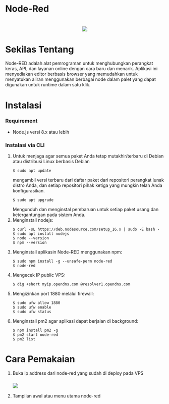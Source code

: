 # Node-Red
<h1 align="center"><img src="https://upload.wikimedia.org/wikipedia/commons/2/2b/Node-red-icon.png"></h1>

# Sekilas Tentang
Node-RED adalah alat pemrograman untuk menghubungkan perangkat keras, API, dan layanan online dengan cara baru dan menarik. Aplikasi ini menyediakan editor berbasis browser yang memudahkan untuk menyatukan aliran menggunakan berbagai node dalam palet yang dapat digunakan untuk runtime dalam satu klik.

# Instalasi
### Requirement
- Node.js versi 8.x atau lebih

### Instalasi via CLI
1. Untuk menjaga agar semua paket Anda tetap mutakhir/terbaru di Debian atau distribusi Linux berbasis Debian
   ```
   $ sudo apt update
   ```
   mengambil versi terbaru dari daftar paket dari repositori perangkat lunak distro Anda, dan setiap repositori pihak ketiga yang mungkin telah Anda konfigurasikan.
   ```
   $ sudo apt upgrade
   ```
   Mengunduh dan menginstal pembaruan untuk setiap paket usang dan ketergantungan pada sistem Anda.
2. Menginstall nodejs:
   ```
   $ curl -sL https://deb.nodesource.com/setup_16.x | sudo -E bash -
   $ sudo apt install nodejs
   $ node --version
   $ npm --version
   ```
3. Menginstall aplikasin Node-RED menggunakan npm:
   ```
   $ sudo npm install -g --unsafe-perm node-red
   $ node-red
   ```
4. Mengecek IP public VPS:
   ```
   $ dig +short myip.opendns.com @resolver1.opendns.com
   ```
5. Mengizinkan port 1880 melalui firewall:
   ```
   $ sudo ufw allow 1880
   $ sudo ufw enable
   $ sudo ufw status
   ```
6. Menginstall pm2 agar aplikasi dapat berjalan di background:
   ```
   $ npm install pm2 -g
   $ pm2 start node-red
   $ pm2 list
   ```

# Cara Pemakaian
1. Buka ip address dari node-red yang sudah di deploy pada VPS
   <h3><img src="https://lh6.googleusercontent.com/KUWFJFOqcFz7Fi5Roo1v3aVRpfoUuw7R5UXt9B9H88Pjp8tKlv5lfP4Xxy2-KPy-B_qjXDS6ldoZ3sm4T-dcSER1qPehzCTQ6ms5U6ZXlIwlhcGWmW2tsSqj8kl0J9R51P7wVSNK907yZSHGasgGqcMPym4vlODQKQv5P5kD70Pyj2ZiwpUD4x5REA"></h3>
2. Tampilan awal atau menu utama node-red

